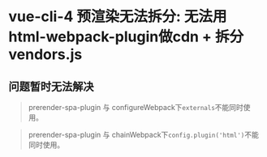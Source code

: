 # vue-cli-4  预渲染无法拆分: 无法用html-webpack-plugin做cdn + 拆分vendors.js
## 问题暂时无法解决

> prerender-spa-plugin 与 configureWebpack下```externals```不能同时使用。

> prerender-spa-plugin 与 chainWebpack下```config.plugin('html')```不能同时使用。
